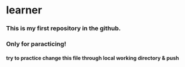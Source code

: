 # learner
### This is my first repository in the github.
### Only for paracticing!
#### try to practice change this file through local working directory & push
